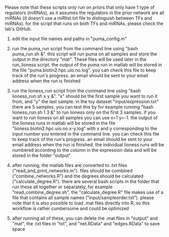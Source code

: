 Please note that these scripts only run on priors that only have 1 type of regulators (miRNAs), as it assumes the regulators in the prior network are all miRNAs (it doesn't use a miRlist.txt file to distinguish between TFs and miRNAs). for the script that runs on both TFs and miRNAs, please check the lab's GitHub.

1. edit the input file names and paths in "puma_config.m"

2. run the puma_run script from the command line using "bash puma_run.sh &". this script will run puma on all samples and store the output in the directory "mat". These files will be used later in the run_lioness script. the output of the puma run in matlab will be stored in the file "puma.biotin2.hpc.uio.no.log". you can check this file to keep track of the run's progress. an email should be sent to your email address when the run is finished

3. run the lioness_run script from the command line using "bash lioness_run.sh x y &". "x" should be the first sample you want to run it from, and "y" the last sample. in the toy dataset "input/expression.txt" there are 5 samples. you can test this by for example running "bash lioness_run.sh 1 3 &" to run lioness only on the first 3 samples. if you want to run lioness on all samples you can use x=1 y=-1. the output of the lioness runs in matlab will be stored in the file "lioness.biotin2.hpc.uio.no.x-y.log" with x and y corresponding to the input number you entered in the command line. you can check this file to keep track of the run's progress. an email should be sent to your email address when the run is finished. the individual lioness runs will be numbered according to the column in the expression data and will be stored in the folder "output"

4. after running, the matlab files are converted to .txt files ("read_and_print_networks.m"). files should be combined ("combine_networks.R") and the degrees should be calculated ("calculate_degree.R"). there are several bash scripts in the folder that run these all together or separately, for example "read_combine_degree.sh". the "calculate_degree.R" file makes use of a file that contains all sample names ("input/sampleorder.txt"). please note that it is also possible to load .mat files directly into R, so this workflow is rather cumbersome and could be optimized

5. after running all of these, you can delete the .mat files in "output" and "mat", the .txt files in "txt", and "net.RData" and "edges.RData" to save space
